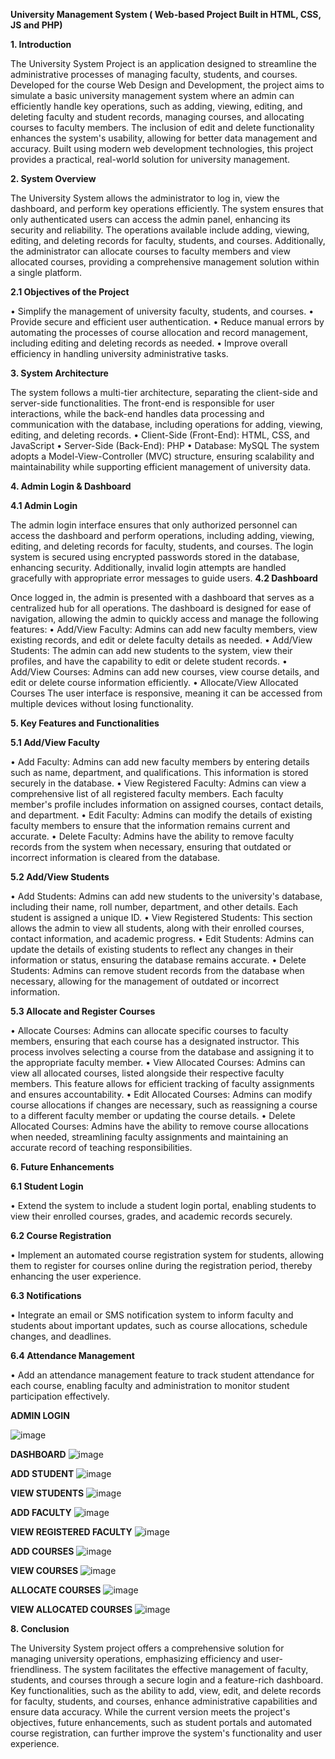 **University Management System ( Web-based Project Built in  HTML, CSS, JS and PHP)**

**1. Introduction**

The University System Project is an application designed to streamline the administrative processes of managing faculty, students, and courses. Developed for the course Web Design and Development, the project aims to simulate a basic university management system where an admin can efficiently handle key operations, such as adding, viewing, editing, and deleting faculty and student records, managing courses, and allocating courses to faculty members. The inclusion of edit and delete functionality enhances the system's usability, allowing for better data management and accuracy. Built using modern web development technologies, this project provides a practical, real-world solution for university management.

**2. System Overview**

The University System allows the administrator to log in, view the dashboard, and perform key operations efficiently. The system ensures that only authenticated users can access the admin panel, enhancing its security and reliability. The operations available include adding, viewing, editing, and deleting records for faculty, students, and courses. Additionally, the administrator can allocate courses to faculty members and view allocated courses, providing a comprehensive management solution within a single platform.

**2.1 Objectives of the Project**

•	Simplify the management of university faculty, students, and courses.
•	Provide secure and efficient user authentication.
•	Reduce manual errors by automating the processes of course allocation and record management, including editing and deleting records as needed.
•	Improve overall efficiency in handling university administrative tasks.

**3. System Architecture**

The system follows a multi-tier architecture, separating the client-side and server-side functionalities. The front-end is responsible for user interactions, while the back-end handles data processing and communication with the database, including operations for adding, viewing, editing, and deleting records.
•	Client-Side (Front-End): HTML, CSS, and JavaScript
•	Server-Side (Back-End): PHP
•	Database: MySQL
The system adopts a Model-View-Controller (MVC) structure, ensuring scalability and maintainability while supporting efficient management of university data.

**4. Admin Login & Dashboard**

**4.1 Admin Login**

The admin login interface ensures that only authorized personnel can access the dashboard and perform operations, including adding, viewing, editing, and deleting records for faculty, students, and courses. The login system is secured using encrypted passwords stored in the database, enhancing security. Additionally, invalid login attempts are handled gracefully with appropriate error messages to guide users.
**4.2 Dashboard**

Once logged in, the admin is presented with a dashboard that serves as a centralized hub for all operations. The dashboard is designed for ease of navigation, allowing the admin to quickly access and manage the following features:
•	Add/View Faculty: Admins can add new faculty members, view existing records, and edit or delete faculty details as needed.
•	Add/View Students: The admin can add new students to the system, view their profiles, and have the capability to edit or delete student records.
•	Add/View Courses: Admins can add new courses, view course details, and edit or delete course information efficiently.
•	Allocate/View Allocated Courses
The user interface is responsive, meaning it can be accessed from multiple devices without losing functionality.

**5. Key Features and Functionalities**

**5.1 Add/View Faculty**

•	Add Faculty: Admins can add new faculty members by entering details such as name, department, and qualifications. This information is stored securely in the database.
•	View Registered Faculty: Admins can view a comprehensive list of all registered faculty members. Each faculty member's profile includes information on assigned courses, contact details, and department.
•	Edit Faculty: Admins can modify the details of existing faculty members to ensure that the information remains current and accurate.
•	Delete Faculty: Admins have the ability to remove faculty records from the system when necessary, ensuring that outdated or incorrect information is cleared from the database.

**5.2 Add/View Students**

•	Add Students: Admins can add new students to the university's database, including their name, roll number, department, and other details. Each student is assigned a unique ID.
•	View Registered Students: This section allows the admin to view all students, along with their enrolled courses, contact information, and academic progress.
•	Edit Students: Admins can update the details of existing students to reflect any changes in their information or status, ensuring the database remains accurate.
•	Delete Students: Admins can remove student records from the database when necessary, allowing for the management of outdated or incorrect information.

**5.3 Allocate and Register Courses**

•	Allocate Courses: Admins can allocate specific courses to faculty members, ensuring that each course has a designated instructor. This process involves selecting a course from the database and assigning it to the appropriate faculty member.
•	View Allocated Courses: Admins can view all allocated courses, listed alongside their respective faculty members. This feature allows for efficient tracking of faculty assignments and ensures accountability.
•	Edit Allocated Courses: Admins can modify course allocations if changes are necessary, such as reassigning a course to a different faculty member or updating the course details.
•	Delete Allocated Courses: Admins have the ability to remove course allocations when needed, streamlining faculty assignments and maintaining an accurate record of teaching responsibilities.

**6. Future Enhancements**

**6.1 Student Login**

•	Extend the system to include a student login portal, enabling students to view their enrolled courses, grades, and academic records securely.

**6.2 Course Registration**

•	Implement an automated course registration system for students, allowing them to register for courses online during the registration period, thereby enhancing the user experience.

**6.3 Notifications**

•	Integrate an email or SMS notification system to inform faculty and students about important updates, such as course allocations, schedule changes, and deadlines.

**6.4 Attendance Management**

•	Add an attendance management feature to track student attendance for each course, enabling faculty and administration to monitor student participation effectively.

**ADMIN LOGIN**

 ![image](https://github.com/user-attachments/assets/b67cb9b4-2678-428c-8670-620f13866ac4)


**DASHBOARD**
 ![image](https://github.com/user-attachments/assets/3887f6ce-76f2-4962-8b0e-631e39fc0392)

**ADD STUDENT** 
![image](https://github.com/user-attachments/assets/93206f00-da6b-4607-b27f-deec03e2d008)

**VIEW STUDENTS**
 ![image](https://github.com/user-attachments/assets/cebfdead-1db7-43db-b723-f762f833280e)

**ADD FACULTY**
  ![image](https://github.com/user-attachments/assets/aab7afe7-3bd4-412c-a1c9-6b1bc2c3146b)

**VIEW REGISTERED FACULTY**
 ![image](https://github.com/user-attachments/assets/0d042695-5f5d-4bdd-a08d-0784f562d5d8)

**ADD COURSES**
 ![image](https://github.com/user-attachments/assets/92231a44-f48b-4194-a5ea-d3f231a92510)

**VIEW COURSES**
 ![image](https://github.com/user-attachments/assets/63acbd01-cc85-47a2-96ba-877f608ba69e)

**ALLOCATE COURSES**
 ![image](https://github.com/user-attachments/assets/65874258-29b0-4c05-94d6-9b5b3a7109ca)

**VIEW ALLOCATED COURSES**
 ![image](https://github.com/user-attachments/assets/06b2f647-44be-4349-a75d-b414fc16ccc7)

**8. Conclusion**

The University System project offers a comprehensive solution for managing university operations, emphasizing efficiency and user-friendliness. The system facilitates the effective management of faculty, students, and courses through a secure login and a feature-rich dashboard. Key functionalities, such as the ability to add, view, edit, and delete records for faculty, students, and courses, enhance administrative capabilities and ensure data accuracy. While the current version meets the project's objectives, future enhancements, such as student portals and automated course registration, can further improve the system's functionality and user experience.

